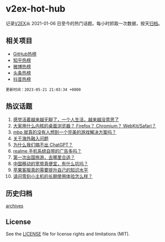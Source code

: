 # v2ex-hot-hub

 记录[V2EX](https://www.v2ex.com/)从 2021-01-06 日至今的热门话题。每小时抓取一次数据，按天[归档](archives)。
 
 ## 相关项目

- [GitHub热榜](https://github.com/it985/github-hot-hub)
- [知乎热榜](https://github.com/it985/zhihu-hot-hub)
- [微博热榜](https://github.com/it985/weibo-hot-hub)
- [头条热榜](https://github.com/it985/toutiao-hot-hub)
- [抖音热榜](https://github.com/it985/douyin-hot-hub)


 `更新时间：2023-05-21 21:03:34 +0800`

## 热议话题

1. [感觉活着越来越无聊了，一个人生活，越来越没意思了](https://www.v2ex.com/t/941697)
1. [大家用什么内核的桌面浏览器？ Firefox？ Chromium？ WebKit/Safari？](https://www.v2ex.com/t/941587)
1. [mbp 就真的没有人想到一个完美的游戏解决方案吗？](https://www.v2ex.com/t/941623)
1. [关于海外融入问题](https://www.v2ex.com/t/941654)
1. [为什么我们搞不出 ChatGPT？](https://www.v2ex.com/t/941606)
1. [realme 手机系统自带的广告多吗？](https://www.v2ex.com/t/941638)
1. [第一次出国旅游，去哪里合适？](https://www.v2ex.com/t/941599)
1. [中国移动的宽带真便宜，有什么坑吗？](https://www.v2ex.com/t/941695)
1. [苹果客服真的需要提升自己的知识水平](https://www.v2ex.com/t/941680)
1. [请问零刻小主机的长期使用体验怎么样？](https://www.v2ex.com/t/941632)

## 历史归档

[archives](archives)

## License

See the [LICENSE](LICENSE) file for license rights and limitations (MIT).
